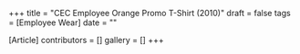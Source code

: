 +++
title = "CEC Employee Orange Promo T-Shirt (2010)"
draft = false
tags = [Employee Wear]
date = ""

[Article]
contributors = []
gallery = []
+++